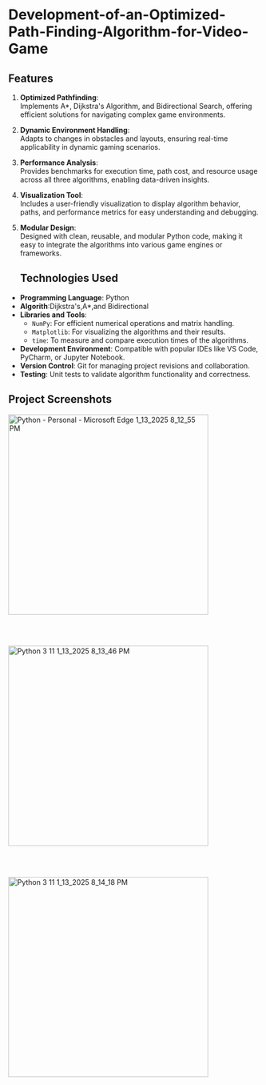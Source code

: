 # Development-of-an-Optimized-Path-Finding-Algorithm-for-Video-Game
## Features
1. **Optimized Pathfinding**:  
   Implements A\*, Dijkstra's Algorithm, and Bidirectional Search, offering efficient solutions for navigating complex game environments.  

2. **Dynamic Environment Handling**:  
   Adapts to changes in obstacles and layouts, ensuring real-time applicability in dynamic gaming scenarios.  

3. **Performance Analysis**:  
   Provides benchmarks for execution time, path cost, and resource usage across all three algorithms, enabling data-driven insights.  

4. **Visualization Tool**:  
   Includes a user-friendly visualization to display algorithm behavior, paths, and performance metrics for easy understanding and debugging.  

5. **Modular Design**:  
   Designed with clean, reusable, and modular Python code, making it easy to integrate the algorithms into various game engines or frameworks.

   ## Technologies Used
- **Programming Language**: Python
- **Algorith**:Dijkstra's,A*,and Bidirectional
- **Libraries and Tools**:  
  - `NumPy`: For efficient numerical operations and matrix handling.  
  - `Matplotlib`: For visualizing the algorithms and their results.  
  - `time`: To measure and compare execution times of the algorithms.  
- **Development Environment**: Compatible with popular IDEs like VS Code, PyCharm, or Jupyter Notebook.  
- **Version Control**: Git for managing project revisions and collaboration.  
- **Testing**: Unit tests to validate algorithm functionality and correctness.

## Project Screenshots

<img src="https://github.com/user-attachments/assets/695b5c66-b304-42d0-a353-8678d5dd6734" alt="Python - Personal - Microsoft Edge 1_13_2025 8_12_55 PM" width="400" />

<br/><br/>

<img src="https://github.com/user-attachments/assets/2da9b357-cc79-4b4c-a53f-e70b4b9b8dff" alt="Python 3 11 1_13_2025 8_13_46 PM" width="400" />

<br/><br/>

<img src="https://github.com/user-attachments/assets/ea841396-70ca-4c2b-be1d-1baa08f4299d" alt="Python 3 11 1_13_2025 8_14_18 PM" width="400" />


